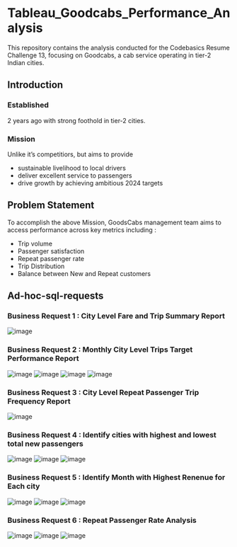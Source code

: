# Tableau_Goodcabs_Performance_Analysis
This repository contains the analysis conducted for the Codebasics Resume Challenge 13, focusing on Goodcabs, a cab service operating in tier-2 Indian cities.

## Introduction
  ### Established
  2 years ago with strong foothold in tier-2 cities.

  ### Mission
  Unlike it’s competitiors, but aims to provide 
  * sustainable livelihood to local drivers
  * deliver excellent service to passengers
  * drive growth by achieving ambitious 2024 targets

## Problem Statement
To accomplish the above Mission, GoodsCabs management team aims to access performance across key metrics including :

* Trip volume
* Passenger satisfaction
* Repeat passenger rate
* Trip Distribution
* Balance between New and Repeat customers
  

## Ad-hoc-sql-requests
### Business Request 1 : City Level Fare and Trip Summary Report
![image](https://github.com/user-attachments/assets/80cdc929-b4c0-4b19-a112-3a5f9791ed2f)

### Business Request 2 : Monthly City Level Trips Target Performance Report
![image](https://github.com/user-attachments/assets/8b3d3d3f-d7a8-4a4e-8275-610647aa7acf)
![image](https://github.com/user-attachments/assets/53c6742d-6c40-46c0-81e7-82a036449c16)
![image](https://github.com/user-attachments/assets/7fd60e19-692f-4c79-9eb1-d9b47420bb03)
![image](https://github.com/user-attachments/assets/2b4a1745-24da-440f-89f8-d2b592b30079)

### Business Request 3 : City Level Repeat Passenger Trip Frequency Report
![image](https://github.com/user-attachments/assets/daec6452-585b-47df-a46b-ecad4513bbe5)

### Business Request 4 : Identify cities with highest and lowest total new passengers
![image](https://github.com/user-attachments/assets/71df6ea3-07bb-46c9-ba40-73d490ded5fb)
![image](https://github.com/user-attachments/assets/137d9db4-678b-4b30-865f-157d798a6cb5)
![image](https://github.com/user-attachments/assets/297a46cd-4e6d-4d6d-b959-ba0c25027931)

### Business Request 5 : Identify Month with Highest Renenue for Each city
![image](https://github.com/user-attachments/assets/1f9137fc-9f33-4453-b38e-fb758cd718c2)
![image](https://github.com/user-attachments/assets/54c84a69-c98a-42da-874f-5112e9f2317e)
![image](https://github.com/user-attachments/assets/3f54496e-4912-4121-8f5d-efd01d648d65)


### Business Request 6 : Repeat Passenger Rate Analysis
![image](https://github.com/user-attachments/assets/d81196e8-8eb6-43f0-907d-c84930342e9a)
![image](https://github.com/user-attachments/assets/1f870446-8e89-491c-bc98-3f601cfb22c9)
![image](https://github.com/user-attachments/assets/776d1bb3-46de-479d-81a1-44cdea082228)








